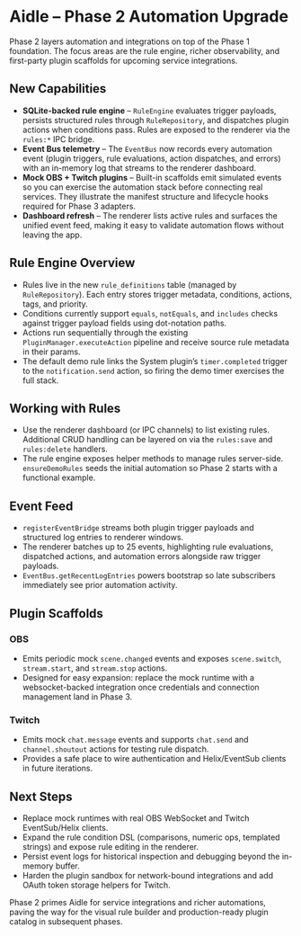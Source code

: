 # Aidle – Phase 2 Automation Upgrade

Phase 2 layers automation and integrations on top of the Phase 1 foundation. The focus areas are the rule engine, richer observability, and first-party plugin scaffolds for upcoming service integrations.

## New Capabilities

- **SQLite-backed rule engine** – `RuleEngine` evaluates trigger payloads, persists structured rules through `RuleRepository`, and dispatches plugin actions when conditions pass. Rules are exposed to the renderer via the `rules:*` IPC bridge.
- **Event Bus telemetry** – The `EventBus` now records every automation event (plugin triggers, rule evaluations, action dispatches, and errors) with an in-memory log that streams to the renderer dashboard.
- **Mock OBS + Twitch plugins** – Built-in scaffolds emit simulated events so you can exercise the automation stack before connecting real services. They illustrate the manifest structure and lifecycle hooks required for Phase 3 adapters.
- **Dashboard refresh** – The renderer lists active rules and surfaces the unified event feed, making it easy to validate automation flows without leaving the app.

## Rule Engine Overview

- Rules live in the new `rule_definitions` table (managed by `RuleRepository`). Each entry stores trigger metadata, conditions, actions, tags, and priority.
- Conditions currently support `equals`, `notEquals`, and `includes` checks against trigger payload fields using dot-notation paths.
- Actions run sequentially through the existing `PluginManager.executeAction` pipeline and receive source rule metadata in their params.
- The default demo rule links the System plugin’s `timer.completed` trigger to the `notification.send` action, so firing the demo timer exercises the full stack.

## Working with Rules

- Use the renderer dashboard (or IPC channels) to list existing rules. Additional CRUD handling can be layered on via the `rules:save` and `rules:delete` handlers.
- The rule engine exposes helper methods to manage rules server-side. `ensureDemoRules` seeds the initial automation so Phase 2 starts with a functional example.

## Event Feed

- `registerEventBridge` streams both plugin trigger payloads and structured log entries to renderer windows.
- The renderer batches up to 25 events, highlighting rule evaluations, dispatched actions, and automation errors alongside raw trigger payloads.
- `EventBus.getRecentLogEntries` powers bootstrap so late subscribers immediately see prior automation activity.

## Plugin Scaffolds

### OBS

- Emits periodic mock `scene.changed` events and exposes `scene.switch`, `stream.start`, and `stream.stop` actions.
- Designed for easy expansion: replace the mock runtime with a websocket-backed integration once credentials and connection management land in Phase 3.

### Twitch

- Emits mock `chat.message` events and supports `chat.send` and `channel.shoutout` actions for testing rule dispatch.
- Provides a safe place to wire authentication and Helix/EventSub clients in future iterations.

## Next Steps

- Replace mock runtimes with real OBS WebSocket and Twitch EventSub/Helix clients.
- Expand the rule condition DSL (comparisons, numeric ops, templated strings) and expose rule editing in the renderer.
- Persist event logs for historical inspection and debugging beyond the in-memory buffer.
- Harden the plugin sandbox for network-bound integrations and add OAuth token storage helpers for Twitch.

Phase 2 primes Aidle for service integrations and richer automations, paving the way for the visual rule builder and production-ready plugin catalog in subsequent phases.
